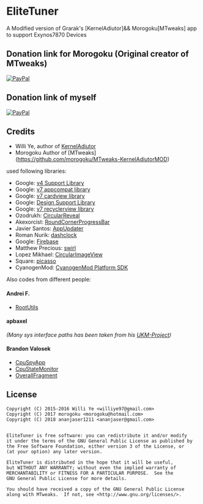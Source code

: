 # EliteTuner

A Modified version of Grarak's [KernelAdiutor]&& Morogoku[MTweaks] app to support Exynos7870 Devices

## Donation link for Morogoku (Original creator of MTweaks)
[![PayPal](https://www.paypalobjects.com/webstatic/mktg/Logo/pp-logo-200px.png)](https://paypal.me/morogoku)

## Donation link of myself
[![PayPal](https://www.paypalobjects.com/webstatic/mktg/Logo/pp-logo-200px.png)](https://paypal.me/ananjaser1211)

## Credits
* Willi Ye, author of [KernelAdiutor](https://github.com/Grarak/KernelAdiutor)
* Morogoku Author of  [MTweaks] (https://github.com/morogoku/MTweaks-KernelAdiutorMOD)


 used following libraries:

* Google: [v4 Support Library](https://developer.android.com/topic/libraries/support-library/features.html#v4)
* Google: [v7 appcompat library](https://developer.android.com/topic/libraries/support-library/features.html#v7)
* Google: [v7 cardview library](https://developer.android.com/topic/libraries/support-library/features.html#v7)
* Google: [Design Support Library](https://developer.android.com/topic/libraries/support-library/features.html#design)
* Google: [v7 recyclerview library](https://developer.android.com/topic/libraries/support-library/features.html#v7)
* Ozodrukh: [CircularReveal](https://github.com/ozodrukh/CircularReveal)
* Akexorcist: [RoundCornerProgressBar](https://github.com/akexorcist/Android-RoundCornerProgressBar)
* Javier Santos: [AppUpdater](https://github.com/javiersantos/AppUpdater)
* Roman Nurik: [dashclock](https://github.com/romannurik/dashclock)
* Google: [Firebase](https://firebase.google.com)
* Matthew Precious: [swirl](https://github.com/mattprecious/swirl)
* Lopez Mikhael: [CircularImageView](https://github.com/lopspower/CircularImageView)
* Square: [picasso](https://github.com/square/picasso)
* CyanogenMod: [CyanogenMod Platform SDK](https://github.com/CyanogenMod/cm_platform_sdk)

Also codes from different people:

#### Andrei F.

* [RootUtils](https://github.com/Grarak/KernelAdiutor/blob/master/app/src/main/java/com/grarak/kerneladiutor/utils/root/RootUtils.java)

#### apbaxel

_(Many sys interface paths has been taken from his [UKM-Project](https://github.com/apbaxel/UKM))_

#### Brandon Valosek

* [CpuSpyApp](https://github.com/Grarak/KernelAdiutor/blob/master/app/src/main/java/com/bvalosek/cpuspy/CpuSpyApp.java)
* [CpuStateMonitor](https://github.com/Grarak/KernelAdiutor/blob/master/app/src/main/java/com/bvalosek/cpuspy/CpuStateMonitor.java)
* [OverallFragment](https://github.com/Grarak/KernelAdiutor/blob/master/app/src/main/java/com/grarak/kerneladiutor/fragments/statistics/OverallFragment.java)

## License

    Copyright (C) 2015-2016 Willi Ye <williye97@gmail.com>
	Copyright (C) 2017 morogoku <morogoku@hotmail.com>
	Copyright (C) 2018 ananjaser1211 <ananjaser@gmail.com>
	
    
    EliteTuner is free software: you can redistribute it and/or modify
    it under the terms of the GNU General Public License as published by
    the Free Software Foundation, either version 3 of the License, or
    (at your option) any later version.
    
    EliteTuner is distributed in the hope that it will be useful,
    but WITHOUT ANY WARRANTY; without even the implied warranty of
    MERCHANTABILITY or FITNESS FOR A PARTICULAR PURPOSE.  See the
    GNU General Public License for more details.
    
    You should have received a copy of the GNU General Public License
    along with MTweaks.  If not, see <http://www.gnu.org/licenses/>.